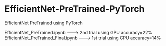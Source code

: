 # EfficientNet-PreTrained-PyTorch
EfficientNet PreTrained using PyTorch



EfficientNet_PreTrained.ipynb ---> 2nd trial  using GPU  accuracy=22%
EfficientNet_PreTrained_Final.ipynb  ---> 1st trial using CPU  accuracy=14%

